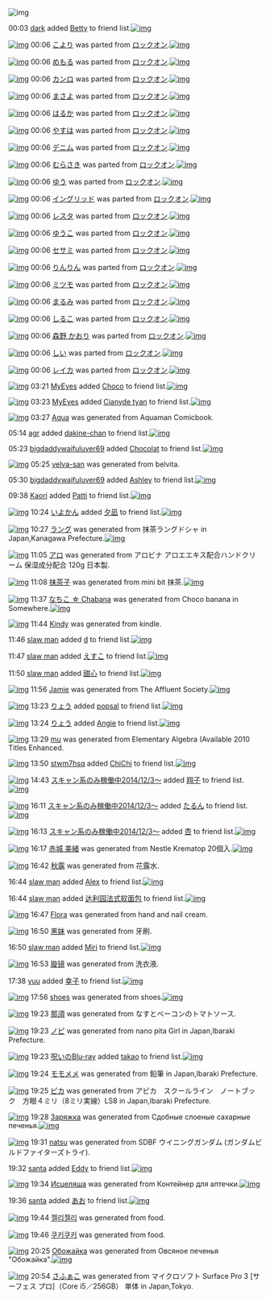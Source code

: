 ![img](http://gdrive-cdn.herokuapp.com/537b65a5bc09f0000721dda7/512px-barcode.png)

00:03 [dark](http://www.barcodekanojo.com/user/444936/dark) added [Betty](http://www.barcodekanojo.com/kanojo/830254/Betty) to friend list.[![img](http://www.deviantsart.com/m3aiim.png)](http://www.barcodekanojo.com/kanojo/830254/Betty) 

[![img](http://www.deviantsart.com/3ub541k.png)](http://www.barcodekanojo.com/kanojo/625909/%E3%81%93%E3%82%88%E3%82%8A) 00:06 [こより](http://www.barcodekanojo.com/kanojo/625909/%E3%81%93%E3%82%88%E3%82%8A) was parted from [ロックオン](http://www.barcodekanojo.com/kanojo/625909/%E3%81%93%E3%82%88%E3%82%8A).[![img](http://www.deviantsart.com/2musf1g.jpeg)](http://www.barcodekanojo.com/user/241643/%E3%83%AD%E3%83%83%E3%82%AF%E3%82%AA%E3%83%B3) 

[![img](http://www.deviantsart.com/30mdh9m.png)](http://www.barcodekanojo.com/kanojo/88321/%E3%82%81%E3%82%82%E3%82%8B) 00:06 [めもる](http://www.barcodekanojo.com/kanojo/88321/%E3%82%81%E3%82%82%E3%82%8B) was parted from [ロックオン](http://www.barcodekanojo.com/kanojo/88321/%E3%82%81%E3%82%82%E3%82%8B).[![img](http://www.deviantsart.com/2musf1g.jpeg)](http://www.barcodekanojo.com/user/241643/%E3%83%AD%E3%83%83%E3%82%AF%E3%82%AA%E3%83%B3) 

[![img](http://www.deviantsart.com/3r18esp.png)](http://www.barcodekanojo.com/kanojo/2524501/%E3%82%AB%E3%83%B3%E3%83%AD) 00:06 [カンロ](http://www.barcodekanojo.com/kanojo/2524501/%E3%82%AB%E3%83%B3%E3%83%AD) was parted from [ロックオン](http://www.barcodekanojo.com/kanojo/2524501/%E3%82%AB%E3%83%B3%E3%83%AD).[![img](http://www.deviantsart.com/2musf1g.jpeg)](http://www.barcodekanojo.com/user/241643/%E3%83%AD%E3%83%83%E3%82%AF%E3%82%AA%E3%83%B3) 

[![img](http://www.deviantsart.com/3hk5s54.png)](http://www.barcodekanojo.com/kanojo/2535292/%E3%81%BE%E3%81%95%E3%82%88) 00:06 [まさよ](http://www.barcodekanojo.com/kanojo/2535292/%E3%81%BE%E3%81%95%E3%82%88) was parted from [ロックオン](http://www.barcodekanojo.com/kanojo/2535292/%E3%81%BE%E3%81%95%E3%82%88).[![img](http://www.deviantsart.com/2musf1g.jpeg)](http://www.barcodekanojo.com/user/241643/%E3%83%AD%E3%83%83%E3%82%AF%E3%82%AA%E3%83%B3) 

[![img](http://www.deviantsart.com/dui659.png)](http://www.barcodekanojo.com/kanojo/2535294/%E3%81%AF%E3%82%8B%E3%81%8B) 00:06 [はるか](http://www.barcodekanojo.com/kanojo/2535294/%E3%81%AF%E3%82%8B%E3%81%8B) was parted from [ロックオン](http://www.barcodekanojo.com/kanojo/2535294/%E3%81%AF%E3%82%8B%E3%81%8B).[![img](http://www.deviantsart.com/2musf1g.jpeg)](http://www.barcodekanojo.com/user/241643/%E3%83%AD%E3%83%83%E3%82%AF%E3%82%AA%E3%83%B3) 

[![img](http://www.deviantsart.com/kappj5.png)](http://www.barcodekanojo.com/kanojo/2823398/%E3%82%84%E3%81%99%E3%81%AF) 00:06 [やすは](http://www.barcodekanojo.com/kanojo/2823398/%E3%82%84%E3%81%99%E3%81%AF) was parted from [ロックオン](http://www.barcodekanojo.com/kanojo/2823398/%E3%82%84%E3%81%99%E3%81%AF).[![img](http://www.deviantsart.com/2musf1g.jpeg)](http://www.barcodekanojo.com/user/241643/%E3%83%AD%E3%83%83%E3%82%AF%E3%82%AA%E3%83%B3) 

[![img](http://www.deviantsart.com/p4i6p2.png)](http://www.barcodekanojo.com/kanojo/2812451/%E3%83%87%E3%83%8B%E3%83%A0) 00:06 [デニム](http://www.barcodekanojo.com/kanojo/2812451/%E3%83%87%E3%83%8B%E3%83%A0) was parted from [ロックオン](http://www.barcodekanojo.com/kanojo/2812451/%E3%83%87%E3%83%8B%E3%83%A0).[![img](http://www.deviantsart.com/2musf1g.jpeg)](http://www.barcodekanojo.com/user/241643/%E3%83%AD%E3%83%83%E3%82%AF%E3%82%AA%E3%83%B3) 

[![img](http://www.deviantsart.com/1l1hk7r.png)](http://www.barcodekanojo.com/kanojo/2768298/%E3%82%80%E3%82%89%E3%81%95%E3%81%8D) 00:06 [むらさき](http://www.barcodekanojo.com/kanojo/2768298/%E3%82%80%E3%82%89%E3%81%95%E3%81%8D) was parted from [ロックオン](http://www.barcodekanojo.com/kanojo/2768298/%E3%82%80%E3%82%89%E3%81%95%E3%81%8D).[![img](http://www.deviantsart.com/2musf1g.jpeg)](http://www.barcodekanojo.com/user/241643/%E3%83%AD%E3%83%83%E3%82%AF%E3%82%AA%E3%83%B3) 

[![img](http://www.deviantsart.com/19amhf3.png)](http://www.barcodekanojo.com/kanojo/2989075/%E3%82%86%E3%81%86) 00:06 [ゆう](http://www.barcodekanojo.com/kanojo/2989075/%E3%82%86%E3%81%86) was parted from [ロックオン](http://www.barcodekanojo.com/kanojo/2989075/%E3%82%86%E3%81%86).[![img](http://www.deviantsart.com/2musf1g.jpeg)](http://www.barcodekanojo.com/user/241643/%E3%83%AD%E3%83%83%E3%82%AF%E3%82%AA%E3%83%B3) 

[![img](http://www.deviantsart.com/3bntavo.png)](http://www.barcodekanojo.com/kanojo/2439918/%E3%82%A4%E3%83%B3%E3%82%B0%E3%83%AA%E3%83%83%E3%83%89) 00:06 [イングリッド](http://www.barcodekanojo.com/kanojo/2439918/%E3%82%A4%E3%83%B3%E3%82%B0%E3%83%AA%E3%83%83%E3%83%89) was parted from [ロックオン](http://www.barcodekanojo.com/kanojo/2439918/%E3%82%A4%E3%83%B3%E3%82%B0%E3%83%AA%E3%83%83%E3%83%89).[![img](http://www.deviantsart.com/2musf1g.jpeg)](http://www.barcodekanojo.com/user/241643/%E3%83%AD%E3%83%83%E3%82%AF%E3%82%AA%E3%83%B3) 

[![img](http://www.deviantsart.com/1p6e0s2.png)](http://www.barcodekanojo.com/kanojo/2500025/%E3%83%AC%E3%82%B9%E3%82%BF) 00:06 [レスタ](http://www.barcodekanojo.com/kanojo/2500025/%E3%83%AC%E3%82%B9%E3%82%BF) was parted from [ロックオン](http://www.barcodekanojo.com/kanojo/2500025/%E3%83%AC%E3%82%B9%E3%82%BF).[![img](http://www.deviantsart.com/2musf1g.jpeg)](http://www.barcodekanojo.com/user/241643/%E3%83%AD%E3%83%83%E3%82%AF%E3%82%AA%E3%83%B3) 

[![img](http://www.deviantsart.com/3i5gkor.png)](http://www.barcodekanojo.com/kanojo/2818985/%E3%82%86%E3%81%86%E3%81%93) 00:06 [ゆうこ](http://www.barcodekanojo.com/kanojo/2818985/%E3%82%86%E3%81%86%E3%81%93) was parted from [ロックオン](http://www.barcodekanojo.com/kanojo/2818985/%E3%82%86%E3%81%86%E3%81%93).[![img](http://www.deviantsart.com/2musf1g.jpeg)](http://www.barcodekanojo.com/user/241643/%E3%83%AD%E3%83%83%E3%82%AF%E3%82%AA%E3%83%B3) 

[![img](http://www.deviantsart.com/a154nq.png)](http://www.barcodekanojo.com/kanojo/2807463/%E3%82%BB%E3%82%B5%E3%83%9F) 00:06 [セサミ](http://www.barcodekanojo.com/kanojo/2807463/%E3%82%BB%E3%82%B5%E3%83%9F) was parted from [ロックオン](http://www.barcodekanojo.com/kanojo/2807463/%E3%82%BB%E3%82%B5%E3%83%9F).[![img](http://www.deviantsart.com/2musf1g.jpeg)](http://www.barcodekanojo.com/user/241643/%E3%83%AD%E3%83%83%E3%82%AF%E3%82%AA%E3%83%B3) 

[![img](http://www.deviantsart.com/16snuk0.png)](http://www.barcodekanojo.com/kanojo/2819354/%E3%82%8A%E3%82%93%E3%82%8A%E3%82%93) 00:06 [りんりん](http://www.barcodekanojo.com/kanojo/2819354/%E3%82%8A%E3%82%93%E3%82%8A%E3%82%93) was parted from [ロックオン](http://www.barcodekanojo.com/kanojo/2819354/%E3%82%8A%E3%82%93%E3%82%8A%E3%82%93).[![img](http://www.deviantsart.com/2musf1g.jpeg)](http://www.barcodekanojo.com/user/241643/%E3%83%AD%E3%83%83%E3%82%AF%E3%82%AA%E3%83%B3) 

[![img](http://www.deviantsart.com/17pg06a.png)](http://www.barcodekanojo.com/kanojo/2520483/%E3%83%9F%E3%83%84%E3%83%A2) 00:06 [ミツモ](http://www.barcodekanojo.com/kanojo/2520483/%E3%83%9F%E3%83%84%E3%83%A2) was parted from [ロックオン](http://www.barcodekanojo.com/kanojo/2520483/%E3%83%9F%E3%83%84%E3%83%A2).[![img](http://www.deviantsart.com/2musf1g.jpeg)](http://www.barcodekanojo.com/user/241643/%E3%83%AD%E3%83%83%E3%82%AF%E3%82%AA%E3%83%B3) 

[![img](http://www.deviantsart.com/28qdd41.png)](http://www.barcodekanojo.com/kanojo/2532654/%E3%81%BE%E3%82%8B%E3%81%BF) 00:06 [まるみ](http://www.barcodekanojo.com/kanojo/2532654/%E3%81%BE%E3%82%8B%E3%81%BF) was parted from [ロックオン](http://www.barcodekanojo.com/kanojo/2532654/%E3%81%BE%E3%82%8B%E3%81%BF).[![img](http://www.deviantsart.com/2musf1g.jpeg)](http://www.barcodekanojo.com/user/241643/%E3%83%AD%E3%83%83%E3%82%AF%E3%82%AA%E3%83%B3) 

[![img](http://www.deviantsart.com/1dfjiml.png)](http://www.barcodekanojo.com/kanojo/265551/%E3%81%97%E3%82%8B%E3%81%93) 00:06 [しるこ](http://www.barcodekanojo.com/kanojo/265551/%E3%81%97%E3%82%8B%E3%81%93) was parted from [ロックオン](http://www.barcodekanojo.com/kanojo/265551/%E3%81%97%E3%82%8B%E3%81%93).[![img](http://www.deviantsart.com/2musf1g.jpeg)](http://www.barcodekanojo.com/user/241643/%E3%83%AD%E3%83%83%E3%82%AF%E3%82%AA%E3%83%B3) 

[![img](http://www.deviantsart.com/qfrkag.png)](http://www.barcodekanojo.com/kanojo/85122/%E6%A3%AE%E9%87%8E%20%E3%81%8B%E3%81%8A%E3%82%8A) 00:06 [森野 かおり](http://www.barcodekanojo.com/kanojo/85122/%E6%A3%AE%E9%87%8E%20%E3%81%8B%E3%81%8A%E3%82%8A) was parted from [ロックオン](http://www.barcodekanojo.com/kanojo/85122/%E6%A3%AE%E9%87%8E%20%E3%81%8B%E3%81%8A%E3%82%8A).[![img](http://www.deviantsart.com/2musf1g.jpeg)](http://www.barcodekanojo.com/user/241643/%E3%83%AD%E3%83%83%E3%82%AF%E3%82%AA%E3%83%B3) 

[![img](http://www.deviantsart.com/35t2in7.png)](http://www.barcodekanojo.com/kanojo/2369435/%E3%81%97%E3%81%84) 00:06 [しい](http://www.barcodekanojo.com/kanojo/2369435/%E3%81%97%E3%81%84) was parted from [ロックオン](http://www.barcodekanojo.com/kanojo/2369435/%E3%81%97%E3%81%84).[![img](http://www.deviantsart.com/2musf1g.jpeg)](http://www.barcodekanojo.com/user/241643/%E3%83%AD%E3%83%83%E3%82%AF%E3%82%AA%E3%83%B3) 

[![img](http://www.deviantsart.com/22n6c86.png)](http://www.barcodekanojo.com/kanojo/2361226/%E3%83%AC%E3%82%A4%E3%82%AB) 00:06 [レイカ](http://www.barcodekanojo.com/kanojo/2361226/%E3%83%AC%E3%82%A4%E3%82%AB) was parted from [ロックオン](http://www.barcodekanojo.com/kanojo/2361226/%E3%83%AC%E3%82%A4%E3%82%AB).[![img](http://www.deviantsart.com/2musf1g.jpeg)](http://www.barcodekanojo.com/user/241643/%E3%83%AD%E3%83%83%E3%82%AF%E3%82%AA%E3%83%B3) 

[![img](http://www.deviantsart.com/16qmqpj.jpeg)](http://www.barcodekanojo.com/user/445543/MyEyes) 03:21 [MyEyes](http://www.barcodekanojo.com/user/445543/MyEyes) added [Choco](http://www.barcodekanojo.com/kanojo/1234432/Choco) to friend list.[![img](http://www.deviantsart.com/fnqngc.png)](http://www.barcodekanojo.com/kanojo/1234432/Choco) 

[![img](http://www.deviantsart.com/16qmqpj.jpeg)](http://www.barcodekanojo.com/user/445543/MyEyes) 03:23 [MyEyes](http://www.barcodekanojo.com/user/445543/MyEyes) added [Cianyde tyan](http://www.barcodekanojo.com/kanojo/2554983/Cianyde%20tyan) to friend list.[![img](http://www.deviantsart.com/7thjl4.png)](http://www.barcodekanojo.com/kanojo/2554983/Cianyde%20tyan) 

[![img](http://www.deviantsart.com/1prrtd4.png)](http://www.barcodekanojo.com/kanojo/3191656/Aqua) 03:27 [Aqua](http://www.barcodekanojo.com/kanojo/3191656/Aqua) was generated from Aquaman Comicbook.

05:14 [agr](http://www.barcodekanojo.com/user/499692/agr) added [dakine-chan](http://www.barcodekanojo.com/kanojo/2531634/dakine-chan) to friend list.[![img](http://www.deviantsart.com/24l9mqf.png)](http://www.barcodekanojo.com/kanojo/2531634/dakine-chan) 

05:23 [bigdaddywaifuluver69](http://www.barcodekanojo.com/user/499693/bigdaddywaifuluver69) added [Chocolat](http://www.barcodekanojo.com/kanojo/3164531/Chocolat) to friend list.[![img](http://www.deviantsart.com/dvjsa0.png)](http://www.barcodekanojo.com/kanojo/3164531/Chocolat) 

[![img](http://www.deviantsart.com/vb30gk.png)](http://www.barcodekanojo.com/kanojo/3191657/velva-san) 05:25 [velva-san](http://www.barcodekanojo.com/kanojo/3191657/velva-san) was generated from belvita.

05:30 [bigdaddywaifuluver69](http://www.barcodekanojo.com/user/499693/bigdaddywaifuluver69) added [Ashley](http://www.barcodekanojo.com/kanojo/3131227/Ashley) to friend list.[![img](http://www.deviantsart.com/i6ver7.png)](http://www.barcodekanojo.com/kanojo/3131227/Ashley) 

09:38 [Kaori](http://www.barcodekanojo.com/user/488427/Kaori) added [Patti](http://www.barcodekanojo.com/kanojo/2109540/Patti) to friend list.[![img](http://www.deviantsart.com/3ep4iaf.png)](http://www.barcodekanojo.com/kanojo/2109540/Patti) 

[![img](http://www.deviantsart.com/3q350kc.jpeg)](http://www.barcodekanojo.com/user/289940/%E3%81%84%E3%82%88%E3%81%8B%E3%82%93) 10:24 [いよかん](http://www.barcodekanojo.com/user/289940/%E3%81%84%E3%82%88%E3%81%8B%E3%82%93) added [夕凪](http://www.barcodekanojo.com/kanojo/3108097/%E5%A4%95%E5%87%AA) to friend list.[![img](http://www.deviantsart.com/15s57m7.png)](http://www.barcodekanojo.com/kanojo/3108097/%E5%A4%95%E5%87%AA) 

[![img](http://www.deviantsart.com/699h77.png)](http://www.barcodekanojo.com/kanojo/3191658/%E3%83%A9%E3%83%B3%E3%82%B0) 10:27 [ラング](http://www.barcodekanojo.com/kanojo/3191658/%E3%83%A9%E3%83%B3%E3%82%B0) was generated from 抹茶ラングドシャ in Japan,Kanagawa Prefecture.[![img](http://www.deviantsart.com/2tod2q4.jpeg)](http://www.barcodekanojo.com/product_images/barcode/6016188/1421198821/%E6%8A%B9%E8%8C%B6%E3%83%A9%E3%83%B3%E3%82%B0%E3%83%89%E3%82%B7%E3%83%A3.jpg) 

[![img](http://www.deviantsart.com/1oo068s.png)](http://www.barcodekanojo.com/kanojo/3191659/%E3%82%A2%E3%83%AD) 11:05 [アロ](http://www.barcodekanojo.com/kanojo/3191659/%E3%82%A2%E3%83%AD) was generated from アロビナ アロエエキス配合ハンドクリーム 保湿成分配合 120g 日本製.

[![img](http://www.deviantsart.com/31vv5am.png)](http://www.barcodekanojo.com/kanojo/3191660/%E6%8A%B9%E8%8C%B6%E5%AD%90) 11:08 [抹茶子](http://www.barcodekanojo.com/kanojo/3191660/%E6%8A%B9%E8%8C%B6%E5%AD%90) was generated from mini bit 抹茶.[![img](http://www.deviantsart.com/ooeee6.jpeg)](http://www.barcodekanojo.com/product_images/barcode/6016190/1421201233/mini%20bit%20%E6%8A%B9%E8%8C%B6.jpg) 

[![img](http://www.deviantsart.com/2lda3cs.png)](http://www.barcodekanojo.com/kanojo/3191661/%E3%81%AA%E3%81%A1%E3%81%93%20%E2%98%86%20Chabana) 11:37 [なちこ ☆ Chabana](http://www.barcodekanojo.com/kanojo/3191661/%E3%81%AA%E3%81%A1%E3%81%93%20%E2%98%86%20Chabana) was generated from Choco banana in Somewhere.[![img](http://www.deviantsart.com/lro5p1.jpeg)](http://www.barcodekanojo.com/product_images/barcode/6016191/1421203018/Choco%20banana.jpg) 

[![img](http://www.deviantsart.com/36klnm0.png)](http://www.barcodekanojo.com/kanojo/3191662/Kindy) 11:44 [Kindy](http://www.barcodekanojo.com/kanojo/3191662/Kindy) was generated from kindle.

11:46 [slaw man](http://www.barcodekanojo.com/user/499678/slaw%20man) added [d](http://www.barcodekanojo.com/kanojo/2973522/d) to friend list.[![img](http://www.deviantsart.com/958v18.png)](http://www.barcodekanojo.com/kanojo/2973522/d) 

11:47 [slaw man](http://www.barcodekanojo.com/user/499678/slaw%20man) added [えすこ](http://www.barcodekanojo.com/kanojo/531127/%E3%81%88%E3%81%99%E3%81%93) to friend list.[![img](http://www.deviantsart.com/2mldlpl.png)](http://www.barcodekanojo.com/kanojo/531127/%E3%81%88%E3%81%99%E3%81%93) 

11:50 [slaw man](http://www.barcodekanojo.com/user/499678/slaw%20man) added [甜心](http://www.barcodekanojo.com/kanojo/1999777/%E7%94%9C%E5%BF%83) to friend list.[![img](http://www.deviantsart.com/2131d7h.png)](http://www.barcodekanojo.com/kanojo/1999777/%E7%94%9C%E5%BF%83) 

[![img](http://www.deviantsart.com/3sq8gln.png)](http://www.barcodekanojo.com/kanojo/3191663/Jamie) 11:56 [Jamie](http://www.barcodekanojo.com/kanojo/3191663/Jamie) was generated from The Affluent Society.[![img](http://www.deviantsart.com/2b6lit1.jpeg)](http://www.barcodekanojo.com/product_images/barcode/6016196/1421204110/The%20Affluent%20Society.jpg) 

[![img](http://www.deviantsart.com/3uepgng.jpeg)](http://www.barcodekanojo.com/user/440386/%E3%82%8A%E3%82%87%E3%81%86) 13:23 [りょう](http://www.barcodekanojo.com/user/440386/%E3%82%8A%E3%82%87%E3%81%86) added [popsal](http://www.barcodekanojo.com/kanojo/2517131/popsal) to friend list.[![img](http://www.deviantsart.com/234p4ta.png)](http://www.barcodekanojo.com/kanojo/2517131/popsal) 

[![img](http://www.deviantsart.com/3uepgng.jpeg)](http://www.barcodekanojo.com/user/440386/%E3%82%8A%E3%82%87%E3%81%86) 13:24 [りょう](http://www.barcodekanojo.com/user/440386/%E3%82%8A%E3%82%87%E3%81%86) added [Angie](http://www.barcodekanojo.com/kanojo/2664810/Angie) to friend list.[![img](http://www.deviantsart.com/324mk82.png)](http://www.barcodekanojo.com/kanojo/2664810/Angie) 

[![img](http://www.deviantsart.com/3metv6e.png)](http://www.barcodekanojo.com/kanojo/3191664/mu) 13:29 [mu](http://www.barcodekanojo.com/kanojo/3191664/mu) was generated from Elementary Algebra (Available 2010 Titles Enhanced.

[![img](http://www.deviantsart.com/381ktb3.jpeg)](http://www.barcodekanojo.com/user/499700/stwm7hsq) 13:50 [stwm7hsq](http://www.barcodekanojo.com/user/499700/stwm7hsq) added [ChiChi](http://www.barcodekanojo.com/kanojo/2756762/ChiChi) to friend list.[![img](http://www.deviantsart.com/1c3cvs6.png)](http://www.barcodekanojo.com/kanojo/2756762/ChiChi) 

[![img](http://www.deviantsart.com/99ugn1.jpeg)](http://www.barcodekanojo.com/user/6029/%E3%82%B9%E3%82%AD%E3%83%A3%E3%83%B3%E7%B3%BB%E3%81%AE%E3%81%BF%E7%A8%BC%E5%83%8D%E4%B8%AD2014%2F12%2F3%EF%BD%9E) 14:43 [スキャン系のみ稼働中2014/12/3～](http://www.barcodekanojo.com/user/6029/%E3%82%B9%E3%82%AD%E3%83%A3%E3%83%B3%E7%B3%BB%E3%81%AE%E3%81%BF%E7%A8%BC%E5%83%8D%E4%B8%AD2014%2F12%2F3%EF%BD%9E) added [翔子](http://www.barcodekanojo.com/kanojo/3113553/%E7%BF%94%E5%AD%90) to friend list.[![img](http://www.deviantsart.com/34qnte2.png)](http://www.barcodekanojo.com/kanojo/3113553/%E7%BF%94%E5%AD%90) 

[![img](http://www.deviantsart.com/99ugn1.jpeg)](http://www.barcodekanojo.com/user/6029/%E3%82%B9%E3%82%AD%E3%83%A3%E3%83%B3%E7%B3%BB%E3%81%AE%E3%81%BF%E7%A8%BC%E5%83%8D%E4%B8%AD2014%2F12%2F3%EF%BD%9E) 16:11 [スキャン系のみ稼働中2014/12/3～](http://www.barcodekanojo.com/user/6029/%E3%82%B9%E3%82%AD%E3%83%A3%E3%83%B3%E7%B3%BB%E3%81%AE%E3%81%BF%E7%A8%BC%E5%83%8D%E4%B8%AD2014%2F12%2F3%EF%BD%9E) added [たるん](http://www.barcodekanojo.com/kanojo/39474/%E3%81%9F%E3%82%8B%E3%82%93) to friend list.[![img](http://www.deviantsart.com/3p1h68l.png)](http://www.barcodekanojo.com/kanojo/39474/%E3%81%9F%E3%82%8B%E3%82%93) 

[![img](http://www.deviantsart.com/99ugn1.jpeg)](http://www.barcodekanojo.com/user/6029/%E3%82%B9%E3%82%AD%E3%83%A3%E3%83%B3%E7%B3%BB%E3%81%AE%E3%81%BF%E7%A8%BC%E5%83%8D%E4%B8%AD2014%2F12%2F3%EF%BD%9E) 16:13 [スキャン系のみ稼働中2014/12/3～](http://www.barcodekanojo.com/user/6029/%E3%82%B9%E3%82%AD%E3%83%A3%E3%83%B3%E7%B3%BB%E3%81%AE%E3%81%BF%E7%A8%BC%E5%83%8D%E4%B8%AD2014%2F12%2F3%EF%BD%9E) added [杏](http://www.barcodekanojo.com/kanojo/2937960/%E6%9D%8F) to friend list.[![img](http://www.deviantsart.com/2i7m01p.png)](http://www.barcodekanojo.com/kanojo/2937960/%E6%9D%8F) 

[![img](http://www.deviantsart.com/2lskb1v.png)](http://www.barcodekanojo.com/kanojo/3191665/%E8%B5%A4%E5%9F%8E%20%E7%BE%8E%E7%B7%92) 16:17 [赤城 美緒](http://www.barcodekanojo.com/kanojo/3191665/%E8%B5%A4%E5%9F%8E%20%E7%BE%8E%E7%B7%92) was generated from Nestle Krematop 20個入.[![img](http://www.deviantsart.com/3bhk5e9.jpeg)](http://www.barcodekanojo.com/product_images/barcode/6016204/1421219800/50x50xNestle,P20Krematop,P2020,PE5,P80,P8B,PE5,P85,PA5.jpg,qw=88,ah=88.pagespeed.ic.iRdO190aJ1.jpg) 

[![img](http://www.deviantsart.com/1ff2ikh.png)](http://www.barcodekanojo.com/kanojo/3191666/%E7%A7%8B%E9%9C%B2) 16:42 [秋露](http://www.barcodekanojo.com/kanojo/3191666/%E7%A7%8B%E9%9C%B2) was generated from 花露水.

16:44 [slaw man](http://www.barcodekanojo.com/user/499678/slaw%20man) added [Alex](http://www.barcodekanojo.com/kanojo/2625664/Alex) to friend list.[![img](http://www.deviantsart.com/3srghk2.png)](http://www.barcodekanojo.com/kanojo/2625664/Alex) 

16:44 [slaw man](http://www.barcodekanojo.com/user/499678/slaw%20man) added [达利园法式软面包](http://www.barcodekanojo.com/kanojo/2851510/%E8%BE%BE%E5%88%A9%E5%9B%AD%E6%B3%95%E5%BC%8F%E8%BD%AF%E9%9D%A2%E5%8C%85) to friend list.[![img](http://www.deviantsart.com/1i7pb5d.png)](http://www.barcodekanojo.com/kanojo/2851510/%E8%BE%BE%E5%88%A9%E5%9B%AD%E6%B3%95%E5%BC%8F%E8%BD%AF%E9%9D%A2%E5%8C%85) 

[![img](http://www.deviantsart.com/jqfsdd.png)](http://www.barcodekanojo.com/kanojo/3191667/Flora) 16:47 [Flora](http://www.barcodekanojo.com/kanojo/3191667/Flora) was generated from hand and nail cream.

[![img](http://www.deviantsart.com/3mg7l8k.png)](http://www.barcodekanojo.com/kanojo/3191668/%E9%BB%91%E5%A6%B9) 16:50 [黑妹](http://www.barcodekanojo.com/kanojo/3191668/%E9%BB%91%E5%A6%B9) was generated from 牙刷.

16:50 [slaw man](http://www.barcodekanojo.com/user/499678/slaw%20man) added [Miri](http://www.barcodekanojo.com/kanojo/1100846/Miri) to friend list.[![img](http://www.deviantsart.com/mmf577.png)](http://www.barcodekanojo.com/kanojo/1100846/Miri) 

[![img](http://www.deviantsart.com/2o4otdb.png)](http://www.barcodekanojo.com/kanojo/3191669/%E7%92%87%E9%95%9C) 16:53 [璇镜](http://www.barcodekanojo.com/kanojo/3191669/%E7%92%87%E9%95%9C) was generated from 洗衣液.

17:38 [yuu](http://www.barcodekanojo.com/user/499702/yuu) added [幸子](http://www.barcodekanojo.com/kanojo/2758633/%E5%B9%B8%E5%AD%90) to friend list.[![img](http://www.deviantsart.com/1f09f1q.png)](http://www.barcodekanojo.com/kanojo/2758633/%E5%B9%B8%E5%AD%90) 

[![img](http://www.deviantsart.com/11s4qon.png)](http://www.barcodekanojo.com/kanojo/3191670/shoes) 17:56 [shoes](http://www.barcodekanojo.com/kanojo/3191670/shoes) was generated from shoes.[![img](http://www.deviantsart.com/2nrbrjl.jpeg)](http://www.barcodekanojo.com/product_images/barcode/6016213/1421225795/shoes.jpg) 

[![img](http://www.deviantsart.com/1ar2m2t.png)](http://www.barcodekanojo.com/kanojo/3191671/%E9%82%A3%E9%A0%88) 19:23 [那須](http://www.barcodekanojo.com/kanojo/3191671/%E9%82%A3%E9%A0%88) was generated from なすとベーコンのトマトソース.

[![img](http://www.deviantsart.com/25tckir.png)](http://www.barcodekanojo.com/kanojo/3191672/%E3%83%8E%E3%83%94) 19:23 [ノピ](http://www.barcodekanojo.com/kanojo/3191672/%E3%83%8E%E3%83%94) was generated from nano pita Girl in Japan,Ibaraki Prefecture.

[![img](http://www.deviantsart.com/p8avmd.jpeg)](http://www.barcodekanojo.com/user/243256/%E5%91%AA%E3%81%84%E3%81%AEBlu-ray) 19:23 [呪いのBlu-ray](http://www.barcodekanojo.com/user/243256/%E5%91%AA%E3%81%84%E3%81%AEBlu-ray) added [takao](http://www.barcodekanojo.com/kanojo/2917389/takao) to friend list.[![img](http://www.deviantsart.com/79k6kq.png)](http://www.barcodekanojo.com/kanojo/2917389/takao) 

[![img](http://www.deviantsart.com/152fptg.png)](http://www.barcodekanojo.com/kanojo/3191673/%E3%83%A2%E3%83%A2%E3%83%A1%E3%83%A1) 19:24 [モモメメ](http://www.barcodekanojo.com/kanojo/3191673/%E3%83%A2%E3%83%A2%E3%83%A1%E3%83%A1) was generated from 鉛筆 in Japan,Ibaraki Prefecture.

[![img](http://www.deviantsart.com/1lbcila.png)](http://www.barcodekanojo.com/kanojo/3191674/%E3%83%94%E3%82%AB) 19:25 [ピカ](http://www.barcodekanojo.com/kanojo/3191674/%E3%83%94%E3%82%AB) was generated from アピカ　スクールライン　ノートブック　方眼４ミリ（8ミリ実線）LS8 in Japan,Ibaraki Prefecture.

[![img](http://www.deviantsart.com/2gfjfrs.png)](http://www.barcodekanojo.com/kanojo/3191675/%D0%97%D0%B0%D1%80%D1%8F%D0%B6%D0%BA%D0%B0) 19:28 [Заряжка](http://www.barcodekanojo.com/kanojo/3191675/%D0%97%D0%B0%D1%80%D1%8F%D0%B6%D0%BA%D0%B0) was generated from Сдобные слоеные сахарные печенья.[![img](http://www.deviantsart.com/1d85hdm.jpeg)](http://www.barcodekanojo.com/product_images/barcode/6016219/1421231246/%D0%A1%D0%B4%D0%BE%D0%B1%D0%BD%D1%8B%D0%B5%20%D1%81%D0%BB%D0%BE%D0%B5%D0%BD%D1%8B%D0%B5%20%D1%81%D0%B0%D1%85%D0%B0%D1%80%D0%BD%D1%8B%D0%B5%20%D0%BF%D0%B5%D1%87%D0%B5%D0%BD%D1%8C%D1%8F.jpg) 

[![img](http://www.deviantsart.com/12oiqfj.png)](http://www.barcodekanojo.com/kanojo/3191676/natsu) 19:31 [natsu](http://www.barcodekanojo.com/kanojo/3191676/natsu) was generated from SDBF ウイニングガンダム (ガンダムビルドファイターズトライ).

19:32 [santa](http://www.barcodekanojo.com/user/496765/santa) added [Eddy](http://www.barcodekanojo.com/kanojo/2857686/Eddy) to friend list.[![img](http://www.deviantsart.com/12pgbh1.png)](http://www.barcodekanojo.com/kanojo/2857686/Eddy) 

[![img](http://www.deviantsart.com/9joe1m.png)](http://www.barcodekanojo.com/kanojo/3191677/%D0%98%D1%81%D1%86%D0%B5%D0%BB%D1%8F%D1%88%D0%B0) 19:34 [Исцеляша](http://www.barcodekanojo.com/kanojo/3191677/%D0%98%D1%81%D1%86%D0%B5%D0%BB%D1%8F%D1%88%D0%B0) was generated from Контейнер для аптечки.[![img](http://www.deviantsart.com/116kgs7.jpeg)](http://www.barcodekanojo.com/product_images/barcode/6016222/1421231590/%D0%9A%D0%BE%D0%BD%D1%82%D0%B5%D0%B9%D0%BD%D0%B5%D1%80%20%D0%B4%D0%BB%D1%8F%20%D0%B0%D0%BF%D1%82%D0%B5%D1%87%D0%BA%D0%B8.jpg) 

19:36 [santa](http://www.barcodekanojo.com/user/496765/santa) added [あお](http://www.barcodekanojo.com/kanojo/1935097/%E3%81%82%E3%81%8A) to friend list.[![img](http://www.deviantsart.com/3b71759.png)](http://www.barcodekanojo.com/kanojo/1935097/%E3%81%82%E3%81%8A) 

[![img](http://www.deviantsart.com/3fld3gt.png)](http://www.barcodekanojo.com/kanojo/3191678/%EC%A0%A4%EB%A6%AC%EC%A0%A4%EB%A6%AC) 19:44 [젤리젤리](http://www.barcodekanojo.com/kanojo/3191678/%EC%A0%A4%EB%A6%AC%EC%A0%A4%EB%A6%AC) was generated from food.

[![img](http://www.deviantsart.com/13aioip.png)](http://www.barcodekanojo.com/kanojo/3191679/%EC%BF%A0%ED%82%A4%EC%BF%A0%ED%82%A4) 19:46 [쿠키쿠키](http://www.barcodekanojo.com/kanojo/3191679/%EC%BF%A0%ED%82%A4%EC%BF%A0%ED%82%A4) was generated from food.

[![img](http://www.deviantsart.com/m0pmcu.png)](http://www.barcodekanojo.com/kanojo/3191680/%D0%9E%D0%B1%D0%BE%D0%B6%D0%B0%D0%B9%D0%BA%D0%B0) 20:25 [Обожайка](http://www.barcodekanojo.com/kanojo/3191680/%D0%9E%D0%B1%D0%BE%D0%B6%D0%B0%D0%B9%D0%BA%D0%B0) was generated from Овсяное печенья "Обожайка".[![img](http://www.deviantsart.com/10l0u5m.jpeg)](http://www.barcodekanojo.com/product_images/barcode/6016226/1421234700/%D0%9E%D0%B2%D1%81%D1%8F%D0%BD%D0%BE%D0%B5%20%D0%BF%D0%B5%D1%87%D0%B5%D0%BD%D1%8C%D1%8F%20%22%D0%9E%D0%B1%D0%BE%D0%B6%D0%B0%D0%B9%D0%BA%D0%B0%22.jpg) 

[![img](http://www.deviantsart.com/1onnfq2.png)](http://www.barcodekanojo.com/kanojo/3191681/%E3%81%95%E3%81%B5%E3%81%81%E3%81%93) 20:54 [さふぁこ](http://www.barcodekanojo.com/kanojo/3191681/%E3%81%95%E3%81%B5%E3%81%81%E3%81%93) was generated from マイクロソフト Surface Pro 3 [サーフェス プロ]（Core i5／256GB） 単体 in Japan,Tokyo.

